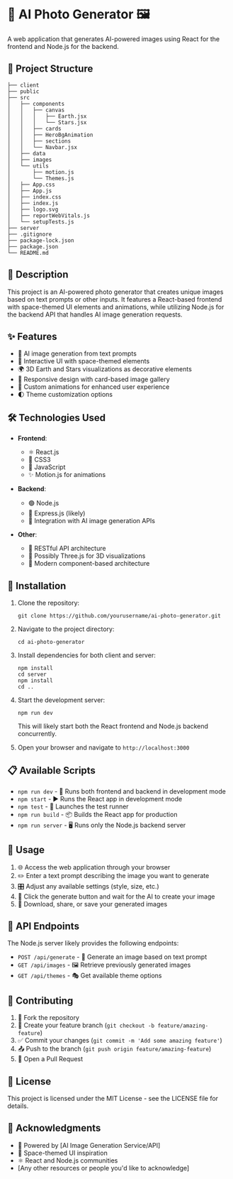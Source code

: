 # 🌌 AI Photo Generator 🖼️

A web application that generates AI-powered images using React for the frontend and Node.js for the backend.

## 📂 Project Structure

```
├── client
├── public
├── src
│   ├── components
│   │   ├── canvas
│   │   │   ├── Earth.jsx
│   │   │   └── Stars.jsx
│   │   ├── cards
│   │   ├── HeroBgAnimation
│   │   ├── sections
│   │   └── Navbar.jsx
│   ├── data
│   ├── images
│   └── utils
│       ├── motion.js
│       └── Themes.js
│   ├── App.css
│   ├── App.js
│   ├── index.css
│   ├── index.js
│   ├── logo.svg
│   ├── reportWebVitals.js
│   └── setupTests.js
├── server
├── .gitignore
├── package-lock.json
├── package.json
└── README.md
```

## 📝 Description

This project is an AI-powered photo generator that creates unique images based on text prompts or other inputs. It features a React-based frontend with space-themed UI elements and animations, while utilizing Node.js for the backend API that handles AI image generation requests.

## ✨ Features

- 🤖 AI image generation from text prompts
- 🎨 Interactive UI with space-themed elements
- 🌍 3D Earth and Stars visualizations as decorative elements
- 📱 Responsive design with card-based image gallery
- 💫 Custom animations for enhanced user experience
- 🌓 Theme customization options

## 🛠️ Technologies Used

- **Frontend**:
  - ⚛️ React.js
  - 🎨 CSS3
  - 📜 JavaScript
  - ✨ Motion.js for animations
  
- **Backend**:
  - 🟢 Node.js
  - 🚂 Express.js (likely)
  - 🔌 Integration with AI image generation APIs
  
- **Other**:
  - 🔄 RESTful API architecture
  - 🔶 Possibly Three.js for 3D visualizations
  - 🧩 Modern component-based architecture

## 🚀 Installation

1. Clone the repository:
   ```
   git clone https://github.com/yourusername/ai-photo-generator.git
   ```

2. Navigate to the project directory:
   ```
   cd ai-photo-generator
   ```

3. Install dependencies for both client and server:
   ```
   npm install
   cd server
   npm install
   cd ..
   ```

4. Start the development server:
   ```
   npm run dev
   ```
   
   This will likely start both the React frontend and Node.js backend concurrently.

5. Open your browser and navigate to `http://localhost:3000`

## 📋 Available Scripts

- `npm run dev` - 🔄 Runs both frontend and backend in development mode
- `npm start` - ▶️ Runs the React app in development mode
- `npm test` - 🧪 Launches the test runner
- `npm run build` - 📦 Builds the React app for production
- `npm run server` - 🖥️ Runs only the Node.js backend server

## 📖 Usage

1. 🌐 Access the web application through your browser
2. ✏️ Enter a text prompt describing the image you want to generate
3. 🎛️ Adjust any available settings (style, size, etc.)
4. 🔄 Click the generate button and wait for the AI to create your image
5. 💾 Download, share, or save your generated images

## 📡 API Endpoints

The Node.js server likely provides the following endpoints:

- `POST /api/generate` - 🎨 Generate an image based on text prompt
- `GET /api/images` - 🖼️ Retrieve previously generated images
- `GET /api/themes` - 🎭 Get available theme options

## 👥 Contributing

1. 🍴 Fork the repository
2. 🌿 Create your feature branch (`git checkout -b feature/amazing-feature`)
3. ✅ Commit your changes (`git commit -m 'Add some amazing feature'`)
4. 📤 Push to the branch (`git push origin feature/amazing-feature`)
5. 🔄 Open a Pull Request

## 📄 License

This project is licensed under the MIT License - see the LICENSE file for details.

## 🙏 Acknowledgments

- 🤖 Powered by [AI Image Generation Service/API]
- 🌌 Space-themed UI inspiration
- ⚛️ React and Node.js communities
- [Any other resources or people you'd like to acknowledge]

